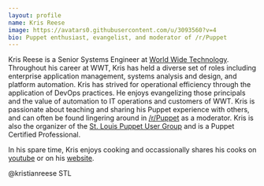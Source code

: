 ```yaml
---
layout: profile
name: Kris Reese
image: https://avatars0.githubusercontent.com/u/3093560?v=4
bio: Puppet enthusiast, evangelist, and moderator of /r/Puppet
---
```


Kris Reese is a Senior Systems Engineer at [World Wide Technology](https://www.wwt.com). Throughout his career at WWT, Kris has held a diverse set of roles including enterprise application management, systems analysis and design, and platform automation. Kris has strived for operational efficiency through the application of DevOps practices. He enjoys evangelizing those principals and the value of automation to IT operations and customers of WWT. Kris is passionate about teaching and sharing his Puppet experience with others, and can often be found lingering around in [/r/Puppet](https://reddit.com/r/Puppet) as a moderator. Kris is also the organizer of the [St. Louis Puppet User Group](https://www.meetup.com/St-Louis-Puppet-User-Group/) and is a Puppet Certified Professional.

In his spare time, Kris enjoys cooking and occassionally shares his cooks on [youtube](http://youtube.com/ktreese) or on his [website](https://kristianreese.com).

@kristianreese
STL
